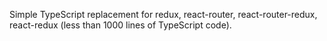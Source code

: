 ﻿Simple TypeScript replacement for redux, react-router, react-router-redux, react-redux (less than 1000 lines of TypeScript code).
